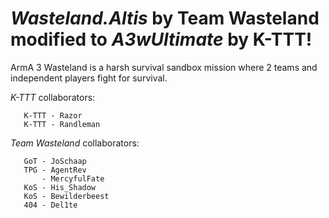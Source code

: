 *Wasteland.Altis* by Team Wasteland modified to *A3wUltimate* by K-TTT!
===================

ArmA 3 Wasteland is a harsh survival sandbox mission where 2 teams and independent players fight for survival.


*K-TTT* collaborators:

       K-TTT - Razor
       K-TTT - Randleman


*Team Wasteland* collaborators:

       GoT - JoSchaap
       TPG - AgentRev
           - MercyfulFate
       KoS - His_Shadow
       KoS - Bewilderbeest
       404 - Del1te
